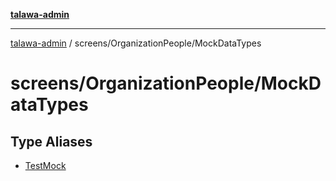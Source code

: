 [**talawa-admin**](../../../README.md)

***

[talawa-admin](../../../README.md) / screens/OrganizationPeople/MockDataTypes

# screens/OrganizationPeople/MockDataTypes

## Type Aliases

- [TestMock](type-aliases/TestMock.md)
